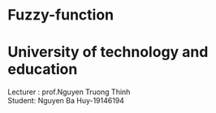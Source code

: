 # Fuzzy-function  
# University of technology and education        
Lecturer : prof.Nguyen Truong Thinh     
Student: Nguyen Ba Huy-19146194

